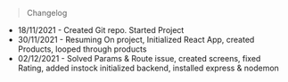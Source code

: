 >Changelog
* 18/11/2021 - Created Git repo. Started Project
* 30/11/2021 - Resuming On project, Initialized React App, created Products, looped through products
* 02/12/2021 - Solved Params & Route issue, created screens, fixed Rating, added instock initialized backend, installed express & nodemon
  